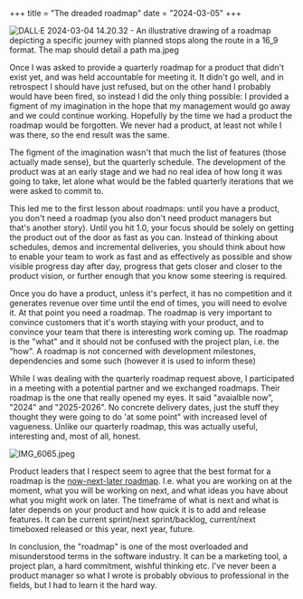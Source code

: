 +++
title = "The dreaded roadmap"
date = "2024-03-05"
+++

![DALL·E 2024-03-04 14.20.32 - An illustrative drawing of a roadmap depicting a specific journey with planned stops along the route in a 16_9 format. The map should detail a path ma.jpeg](https://res.craft.do/user/full/58e85b69-1aa6-c3c8-74ac-daf2b8beae9a/doc/44A29372-3BB1-4FEB-BDE0-7E50BB4101F6/8ECEA6E1-CAAF-41B4-8A9C-B4FE883D6BC6_2/1ybeRA9IuErb7wJNhq6eT8NGGHx3hBE84jubxFIxyHgz/DALLE%202024-03-04%2014.20.32%20-%20An%20illustrative%20drawing%20of%20a%20roadmap%20depicting%20a%20specific%20journey%20with%20planned%20stops%20along%20the%20route%20in%20a%2016_9%20format.%20The%20map%20should%20detail%20a%20path%20ma.jpeg)

Once I was asked to provide a quarterly roadmap for a product that didn't exist yet, and was held accountable for meeting it. It didn't go well, and in retrospect I should have just refused, but on the other hand I probably would have been fired, so instead I did the only thing possible: I provided a figment of my imagination in the hope that my management would go away and we could continue working. Hopefully by the time we had a product the roadmap would be forgotten. We never had a product, at least not while I was there, so the end result was the same.

The figment of the imagination wasn't that much the list of features (those actually made sense), but the quarterly schedule. The development of the product was at an early stage and we had no real idea of how long it was going to take, let alone what would be the fabled quarterly iterations that we were asked to commit to.

This led me to the first lesson about roadmaps: until you have a product, you don't need a roadmap (you also don't need product managers but that's another story). Until you hit 1.0, your focus should be solely on getting the product out of the door as fast as you can. Instead of thinking about schedules, demos and incremental deliveries, you should think about how to enable your team to work as fast and as effectively as possible and show visible progress day after day, progress that gets closer and closer to the product vision, or further enough that you know some steering is required.

Once you do have a product, unless it's perfect, it has no competition and it generates revenue over time until the end of times, you will need to evolve it. At that point you need a roadmap. The roadmap is very important to convince customers that it's worth staying with your product, and to convince your team that there is interesting work coming up. The roadmap is the "what" and it should not be confused with the project plan, i.e. the "how". A roadmap is not concerned with development milestones, dependencies and some such (however it is used to inform these)

While I was dealing with the quarterly roadmap request above, I participated in a meeting with a potential partner and we exchanged roadmaps. Their roadmap is the one that really opened my eyes. It said "avaialble now", "2024" and "2025-2026". No concrete delivery dates, just the stuff they thought they were going to do 'at some point" with increased level of vagueness. Unlike our quarterly roadmap, this was actually useful, interesting and, most of all, honest.

![IMG_6065.jpeg](https://res.craft.do/user/full/58e85b69-1aa6-c3c8-74ac-daf2b8beae9a/doc/44A29372-3BB1-4FEB-BDE0-7E50BB4101F6/D6634034-D8F9-4090-BFF7-06A8D16EDDD5_2/pyJP2tjnCEPwJQVxNAEoqNnFwfVgsgqnLC11DNqkX04z/IMG_6065.jpeg)

Product leaders that I respect seem to agree that the best format for a roadmap is the [now-next-later roadmap](https://www.prodpad.com/blog/invented-now-next-later-roadmap/). I.e. what you are working on at the moment, what you will be working on next, and what ideas you have about what you might work on later. The timeframe of what is next and what is later depends on your product and how quick it is to add and release features. It can be current sprint/next sprint/backlog, current/next  timeboxed released or this year, next year, future.

In conclusion, the "roadmap" is one of the most overloaded and misunderstood terms in the software industry. It can be a marketing tool, a project plan, a hard commitment, wishful thinking etc. I've never been a product manager so what I wrote is probably obvious to professional in the fields, but I had to learn it the hard way.

